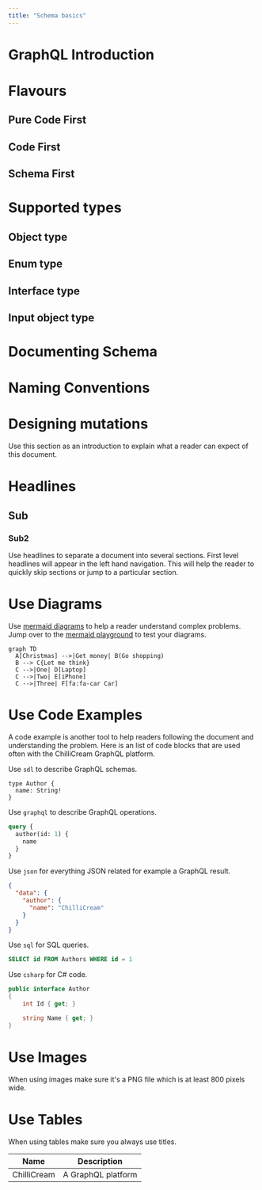 ```yaml
---
title: "Schema basics"
---
```


# GraphQL Introduction

# Flavours

## Pure Code First

## Code First

## Schema First

# Supported types

## Object type

## Enum type

## Interface type

## Input object type

# Documenting Schema

# Naming Conventions

# Designing mutations

Use this section as an introduction to explain what a reader can expect of this document.

# Headlines

## Sub

### Sub2

Use headlines to separate a document into several sections. First level headlines will appear in the left hand navigation. This will help the reader to quickly skip sections or jump to a particular section.

# Use Diagrams

Use [mermaid diagrams](https://mermaid-js.github.io/mermaid) to help a reader understand complex problems. Jump over to the [mermaid playground](https://mermaid-js.github.io/mermaid-live-editor) to test your diagrams.

```mermaid
graph TD
  A[Christmas] -->|Get money| B(Go shopping)
  B --> C{Let me think}
  C -->|One| D[Laptop]
  C -->|Two| E[iPhone]
  C -->|Three| F[fa:fa-car Car]
```

# Use Code Examples

A code example is another tool to help readers following the document and understanding the problem. Here is an list of code blocks that are used often with the ChilliCream GraphQL platform.

Use `sdl` to describe GraphQL schemas.

```sdl
type Author {
  name: String!
}
```

Use `graphql` to describe GraphQL operations.

```graphql
query {
  author(id: 1) {
    name
  }
}
```

Use `json` for everything JSON related for example a GraphQL result.

```json
{
  "data": {
    "author": {
      "name": "ChilliCream"
    }
  }
}
```

Use `sql` for SQL queries.

```sql
SELECT id FROM Authors WHERE id = 1
```

Use `csharp` for C# code.

```csharp
public interface Author
{
    int Id { get; }

    string Name { get; }
}
```

# Use Images

When using images make sure it's a PNG file which is at least 800 pixels wide.

# Use Tables

When using tables make sure you always use titles.

| Name        | Description        |
| ----------- | ------------------ |
| ChilliCream | A GraphQL platform |
